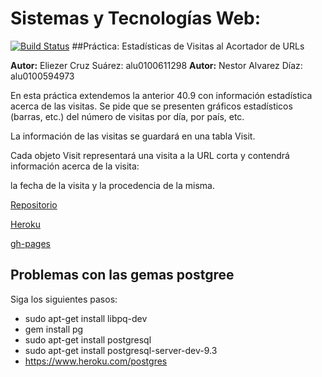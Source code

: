 # Sistemas y Tecnologías Web:
[![Build Status](https://travis-ci.org/SYTW-1/shortened_urls.svg?branch=master)](https://travis-ci.org/SYTW-1/shortened_urls)
##Práctica: Estadísticas de Visitas al Acortador de URLs

**Autor:** Eliezer Cruz Suárez: alu0100611298
**Autor:** Nestor Alvarez Díaz: alu0100594973

En esta práctica extendemos la anterior 40.9 con información estadística acerca de las visitas. Se pide que se presenten gráficos estadísticos (barras, etc.) del número de visitas por día, por país, etc.

La información de las visitas se guardará en una tabla Visit.

Cada objeto Visit representará una visita a la URL corta y contendrá información acerca de la visita:

la fecha de la visita y
la procedencia de la misma.

[Repositorio](https://github.com/SYTW-1/UrlShortStadistic)

[Heroku](http://shortedstadistic.herokuapp.com/)

[gh-pages](http://sytw-1.github.io/UrlShortStadistic)


## Problemas con las gemas postgree

Siga los siguientes pasos:

* sudo apt-get install libpq-dev
* gem install pg
* sudo apt-get install postgresql
* sudo apt-get install postgresql-server-dev-9.3
* https://www.heroku.com/postgres

